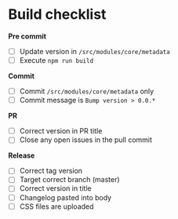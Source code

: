 # Build checklist
**Pre commit**
- [ ] Update version in `/src/modules/core/metadata`
- [ ] Execute `npm run build`

**Commit**
- [ ] Commit `/src/modules/core/metadata` only
- [ ] Commit message is `Bump version > 0.0.*`

**PR**
- [ ] Correct version in PR title
- [ ] Close any open issues in the pull commit

**Release**
- [ ] Correct tag version
- [ ] Target correct branch (master)
- [ ] Correct version in title
- [ ] Changelog pasted into body
- [ ] CSS files are uploaded
